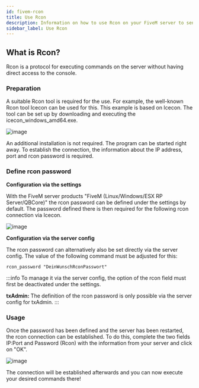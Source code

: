 ```yaml
---
id: fivem-rcon
title: Use Rcon
description: Information on how to use Rcon on your FiveM server to send commands to the server - ZAP-Hosting.com documentation
sidebar_label: Use Rcon
---
```


## What is Rcon?

Rcon is a protocol for executing commands on the server without having direct access to the console.

### Preparation

A suitable Rcon tool is required for the use. For example, the well-known Rcon tool Icecon can be used for this. This example is based on Icecon. The tool can be set up by downloading and executing the icecon_windows_amd64.exe.

![image](https://user-images.githubusercontent.com/13604413/159168520-9b0e166a-9ae9-47ef-8121-733b447092e0.png)

An additional installation is not required. The program can be started right away. To establish the connection, the information about the IP address, port and rcon password is required.

### Define rcon password

**Configuration via the settings**

With the FiveM server products "FiveM (Linux/Windows/ESX RP Server/QBCore)" the rcon password can be defined under the settings by default. The password defined there is then required for the following rcon connection via Icecon.

![image](https://user-images.githubusercontent.com/26007280/190453536-bbe82057-9772-45a4-bdb0-1dc6e5bc7884.png)


**Configuration via the server config**

The rcon password can alternatively also be set directly via the server config. The value of the following command must be adjusted for this:
```
rcon_password "DeinWunschRconPasswort"
```

:::info
To manage it via the server config, the option of the rcon field must first be deactivated under the settings. 


**txAdmin:** The definition of the rcon password is only possible via the server config for txAdmin.
:::

### Usage

Once the password has been defined and the server has been restarted, the rcon connection can be established. To do this, complete the two fields IP:Port and Password (Rcon) with the information from your server and click on "OK". 

![image](https://user-images.githubusercontent.com/13604413/159168532-0b80c7c5-16e0-4a3b-8b06-907c2846f5d4.png)

The connection will be established afterwards and you can now execute your desired commands there!
